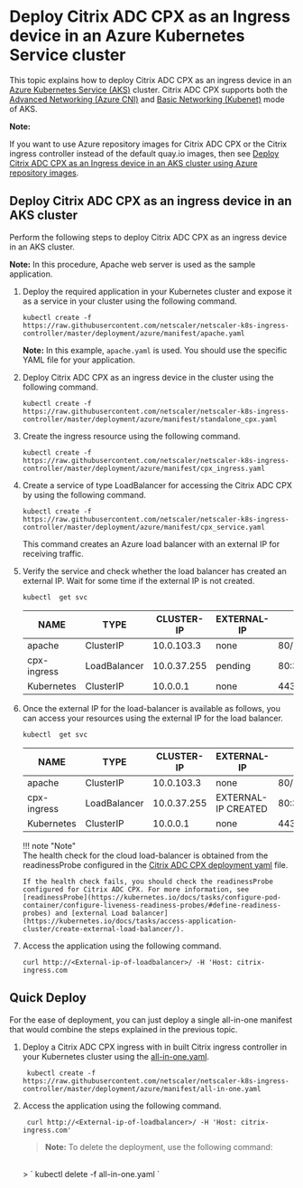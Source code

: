 # Deploy Citrix ADC CPX as an Ingress device in an Azure Kubernetes Service cluster

This topic explains how to deploy Citrix ADC CPX as an ingress device in an [Azure Kubernetes Service (AKS)](https://azure.microsoft.com/en-in/services/kubernetes-service/) cluster. Citrix ADC CPX supports both the [Advanced Networking (Azure CNI)](https://docs.microsoft.com/en-us/azure/aks/concepts-network#azure-cni-advanced-networking) and [Basic Networking (Kubenet)](https://docs.microsoft.com/en-us/azure/aks/concepts-network#kubenet-basic-networking) mode of AKS.


**Note:**

If you want to use Azure repository images for Citrix ADC CPX or the Citrix ingress controller instead of the default quay.io images, then see [Deploy Citrix ADC CPX as an Ingress device in an AKS cluster using Azure repository images](deploy-azure-image.md).

## Deploy Citrix ADC CPX as an ingress device in an AKS cluster

Perform the following steps to deploy Citrix ADC CPX as an ingress device in an AKS cluster.

**Note:**
In this procedure, Apache web server is used as the sample application.

1.  Deploy the required application in your Kubernetes cluster and expose it as a service in your cluster using the following command.

        kubectl create -f https://raw.githubusercontent.com/netscaler/netscaler-k8s-ingress-controller/master/deployment/azure/manifest/apache.yaml

     **Note:**
       In this example, `apache.yaml` is used. You should use the specific YAML file for your application.

2.  Deploy Citrix ADC CPX as an ingress device in the cluster using the following command.

        kubectl create -f https://raw.githubusercontent.com/netscaler/netscaler-k8s-ingress-controller/master/deployment/azure/manifest/standalone_cpx.yaml

3.  Create the ingress resource using the following command.

        kubectl create -f https://raw.githubusercontent.com/netscaler/netscaler-k8s-ingress-controller/master/deployment/azure/manifest/cpx_ingress.yaml

4.  Create a service of type LoadBalancer for accessing the Citrix ADC CPX by using the following command.

        kubectl create -f https://raw.githubusercontent.com/netscaler/netscaler-k8s-ingress-controller/master/deployment/azure/manifest/cpx_service.yaml

    This command creates an Azure load balancer with an external IP for receiving traffic.

5.  Verify the service and check whether the load balancer has created an external IP. Wait for some time if the external IP is not created.

        kubectl  get svc

    |NAME|TYPE|CLUSTER-IP|EXTERNAL-IP|PORT(S)| AGE|
    |----|----|-----|-----|----|----|
    |apache |ClusterIP|10.0.103.3|none|   80/TCP | 2m|
    |cpx-ingress |LoadBalancer |10.0.37.255 | pending |80:32258/TCP,443:32084/TCP |2m|
    |Kubernetes |ClusterIP | 10.0.0.1 |none |  443/TCP | 22h |

6.  Once the external IP for the load-balancer is available as follows, you can access your resources using the external IP for the load balancer.

        kubectl  get svc

    |NAME|TYPE|CLUSTER-IP|EXTERNAL-IP|PORT(S)|  AGE|
    |---|---|----|----|----|----|
    |apache|ClusterIP|10.0.103.3 |none|80/TCP|  3m|
    |cpx-ingress |LoadBalancer|10.0.37.255|  EXTERNAL-IP CREATED| 80:32258/TCP,443:32084/TCP |  3m|
    |Kubernetes|    ClusterIP|10.0.0.1 |none| 443/TCP| 22h|

    !!! note "Note"  
        The health check for the cloud load-balancer is obtained from the readinessProbe configured in the [Citrix ADC CPX deployment yaml](https://github.com/netscaler/netscaler-k8s-ingress-controller/blob/master/deployment/azure/manifest/cpx_service.yaml) file. 

		If the health check fails, you should check the readinessProbe configured for Citrix ADC CPX. For more information, see [readinessProbe](https://kubernetes.io/docs/tasks/configure-pod-container/configure-liveness-readiness-probes/#define-readiness-probes) and [external Load balancer](https://kubernetes.io/docs/tasks/access-application-cluster/create-external-load-balancer/).

1.  Access the application using the following command.

        curl http://<External-ip-of-loadbalancer>/ -H 'Host: citrix-ingress.com

## Quick Deploy

For the ease of deployment, you can just deploy a single all-in-one manifest that would combine the steps explained in the previous topic.


1. Deploy a Citrix ADC CPX ingress with in built Citrix ingress controller in your Kubernetes cluster using the [all-in-one.yaml](https://github.com/netscaler/netscaler-k8s-ingress-controller/blob/master/deployment/azure/manifest/all-in-one.yaml).

        kubectl create -f https://raw.githubusercontent.com/netscaler/netscaler-k8s-ingress-controller/master/deployment/azure/manifest/all-in-one.yaml

2. Access the application using the following command.

        curl http://<External-ip-of-loadbalancer>/ -H 'Host: citrix-ingress.com'

    >**Note:**
    >To delete the deployment, use the following command:
    </br>
    > ` kubectl delete -f all-in-one.yaml `
